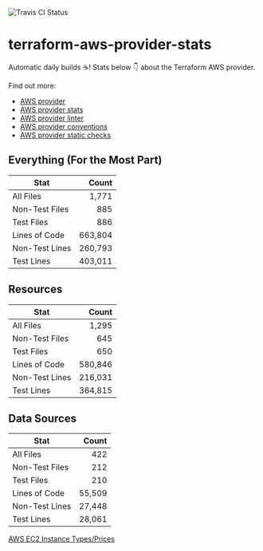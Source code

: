 ![Travis CI Status](https://travis-ci.org/YakDriver/terraform-aws-provider-stats.svg?branch=main)
# terraform-aws-provider-stats

Automatic daily builds :coffee:! Stats below :point_down: about the Terraform AWS provider.

Find out more:
* [AWS provider](https://github.com/terraform-providers/terraform-provider-aws)
* [AWS provider stats](https://github.com/YakDriver/terraform-aws-provider-stats)
* [AWS provider linter](https://github.com/terraform-providers/terraform-provider-aws/tree/master/awsproviderlint)
* [AWS provider conventions](https://github.com/YakDriver/terraform-aws-conventions)
* [AWS provider static checks](https://github.com/YakDriver/terraform-aws-provider-static-checks)



## Everything (For the Most Part)

|  Stat  |  Count  |
| ------------- | -------------: |
|  All Files  |  1,771  |
|  Non-Test Files  |  885  |
|  Test Files  |  886  |
|  Lines of Code  |  663,804  |
|  Non-Test Lines  |  260,793  |
|  Test Lines  |  403,011  |



## Resources

|  Stat  |  Count  |
| ------------- | -------------: |
|  All Files  |  1,295  |
|  Non-Test Files  |  645  |
|  Test Files  |  650  |
|  Lines of Code  |  580,846  |
|  Non-Test Lines  |  216,031  |
|  Test Lines  |  364,815  |



## Data Sources

|  Stat  |  Count  |
| ------------- | -------------: |
|  All Files  |  422  |
|  Non-Test Files  |  212  |
|  Test Files  |  210  |
|  Lines of Code  |  55,509  |
|  Non-Test Lines  |  27,448  |
|  Test Lines  |  28,061  |




[AWS EC2 Instance Types/Prices](https://github.com/YakDriver/aws-ec2-instance-types)
